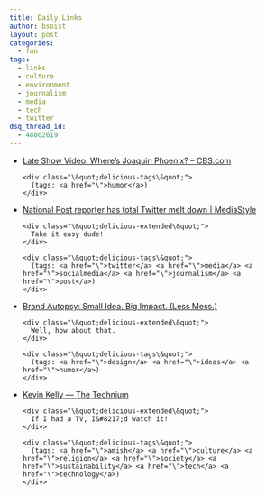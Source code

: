 ```yaml
---
title: Daily Links
author: bsoist
layout: post
categories:
  - fun
tags:
  - links
  - culture
  - environment
  - journalism
  - media
  - tech
  - twitter
dsq_thread_id:
  - 48002619
---
```

<ul class="\&quot;delicious\&quot;">
  <li>
    <div class="\&quot;delicious-link\&quot;">
      <a href="\">Late Show Video: Where&#8217;s Joaquin Phoenix? &#8211; CBS.com</a>
    </div>
    
    <div class="\&quot;delicious-tags\&quot;">
      (tags: <a href="\">humor</a>)
    </div>
  </li>
  
  <li>
    <div class="\&quot;delicious-link\&quot;">
      <a href="\">National Post reporter has total Twitter melt down | MediaStyle</a>
    </div>
    
    <div class="\&quot;delicious-extended\&quot;">
      Take it easy dude!
    </div>
    
    <div class="\&quot;delicious-tags\&quot;">
      (tags: <a href="\">twitter</a> <a href="\">media</a> <a href="\">socialmedia</a> <a href="\">journalism</a> <a href="\">post</a>)
    </div>
  </li>
  
  <li>
    <div class="\&quot;delicious-link\&quot;">
      <a href="\">Brand Autopsy: Small Idea. Big Impact. (Less Mess.)</a>
    </div>
    
    <div class="\&quot;delicious-extended\&quot;">
      Well, how about that.
    </div>
    
    <div class="\&quot;delicious-tags\&quot;">
      (tags: <a href="\">design</a> <a href="\">ideas</a> <a href="\">humor</a>)
    </div>
  </li>
  
  <li>
    <div class="\&quot;delicious-link\&quot;">
      <a href="\">Kevin Kelly &#8212; The Technium</a>
    </div>
    
    <div class="\&quot;delicious-extended\&quot;">
      If I had a TV, I&#8217;d watch it!
    </div>
    
    <div class="\&quot;delicious-tags\&quot;">
      (tags: <a href="\">amish</a> <a href="\">culture</a> <a href="\">religion</a> <a href="\">society</a> <a href="\">sustainability</a> <a href="\">tech</a> <a href="\">technology</a>)
    </div>
  </li>
</ul>
